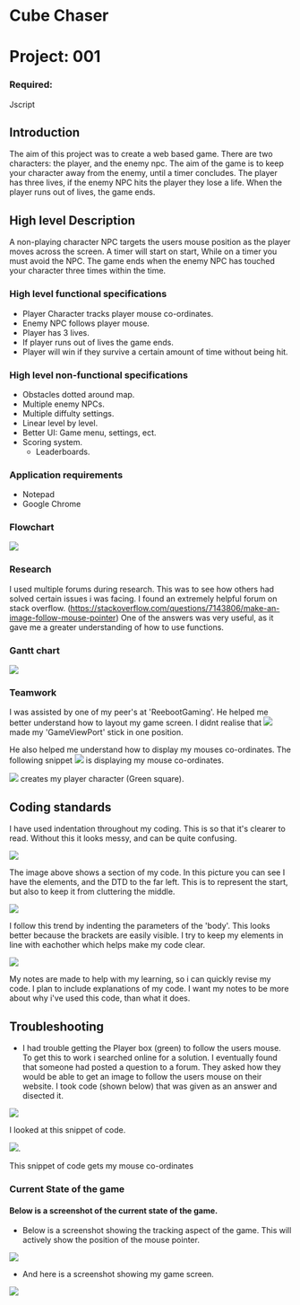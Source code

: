 # Cube Chaser
# Project: 001
### Required: 
Jscript

## Introduction
The aim of this project was to create a web based game. There are two characters: the player, and the enemy npc. The aim of the game is to keep your character away from the enemy, until a timer concludes. The player has three lives, if the enemy NPC hits the player they lose a life. When the player runs out of lives, the game ends. 

## High level Description
A non-playing character NPC targets the users mouse position as the player moves across the screen. A timer will start on start, While on a timer you must avoid the NPC. The game ends when the enemy NPC has touched your character three times within the time.  

### High level functional specifications
- Player Character tracks player mouse co-ordinates.
- Enemy NPC follows player mouse.
- Player has 3 lives.
- If player runs out of lives the game ends.
- Player will win if they survive a certain amount of time without being hit.

### High level non-functional specifications
- Obstacles dotted around map.
- Multiple enemy NPCs.
- Multiple diffulty settings.
- Linear level by level.
- Better UI: Game menu, settings, ect.
- Scoring system.
  - Leaderboards.

### Application requirements
- Notepad
- Google Chrome

### Flowchart
![](https://i.imgur.com/5PDVXLm.jpg)

### Research
I used multiple forums during research. This was to see how others had solved certain issues i was facing. I found an extremely helpful forum on stack overflow. (https://stackoverflow.com/questions/7143806/make-an-image-follow-mouse-pointer) One of the answers was very useful, as it gave me a greater understanding of how to use functions.

### Gantt chart
![](https://i.imgur.com/xi3iyVy.png)

### Teamwork
I was assisted by one of my peer's at 'ReebootGaming'. He helped me better understand how to layout my game screen. I didnt realise that ![](https://i.imgur.com/5ftrhXF.png) made my 'GameViewPort' stick in one position. 

He also helped me understand how to display my mouses co-ordinates. The following snippet ![](https://i.imgur.com/0AB7f4N.png) is displaying my mouse co-ordinates.

![](https://i.imgur.com/5R17B3W.png) creates my player character (Green square). 

## Coding standards
I have used indentation throughout my coding. This is so that it's clearer to read. Without this it looks messy, and can be quite confusing. 

![](https://i.imgur.com/Xkd6pDS.png)

The image above shows a section of my code. In this picture you can see I have the elements, and the DTD to the far left. This is to represent the start, but also to keep it from cluttering the middle. 

![](https://i.imgur.com/UyDIDRo.png)

I follow this trend by indenting the parameters of the 'body'. This looks better because the brackets are easily visible. I try to keep my elements in line with eachother which helps make my code clear.

![](https://i.imgur.com/WwMVF9e.png)

My notes are made to help with my learning, so i can quickly revise my code. I plan to include explanations of my code. I want my notes to be more about why i've used this code, than what it does.

## Troubleshooting
- I had trouble getting the Player box (green) to follow the users mouse. To get this to work i searched online for a solution. I eventually found that someone had posted a question to a forum. They asked how they would be able to get an image to follow the users mouse on their website. I took code (shown below) that was given as an answer and disected it. 

![](https://i.imgur.com/h1zwQQO.png)

I looked at this snippet of code. 

![](https://i.imgur.com/OTnEHig.png).

This snippet of code gets my mouse co-ordinates

### Current State of the game
#### Below is a screenshot of the current state of the game.
- Below is a screenshot showing the tracking aspect of the game. This will actively show the position of the mouse pointer. 

![](https://i.imgur.com/vJEL30u.png)

- And here is a screenshot showing my game screen. 

![](https://i.imgur.com/ISyGJgD.png)


